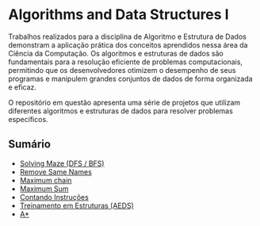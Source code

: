 # Algorithms and Data Structures I

Trabalhos realizados para a disciplina de Algoritmo e Estrutura de Dados demonstram a aplicação prática dos conceitos aprendidos nessa área da Ciência da Computação. Os algoritmos e estruturas de dados são fundamentais para a resolução eficiente de problemas computacionais, permitindo que os desenvolvedores otimizem o desempenho de seus programas e manipulem grandes conjuntos de dados de forma organizada e eficaz.

O repositório em questão apresenta uma série de projetos que utilizam diferentes algoritmos e estruturas de dados para resolver problemas específicos.

## Sumário

- <a href="/solving_maze-BFS-and-DFS"> Solving Maze (DFS / BFS) </a>
- <a href="/remove_same_names"> Remove Same Names </a>
- <a href="/maximum_chain-"> Maximum chain </a>
- <a href="/maximum-sum"> Maximum Sum </a>
- <a href="/counting_instructions"> Contando Instruções </a>
- <a href="/Treinamento-em-Estruturas"> Treinamento em Estruturas (AEDS) </a>
- <a href="/Labirinto_A_Estrela"> A* </a>
